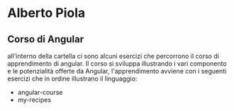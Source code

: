 # Alberto Piola

## Corso di Angular
 all'interno della cartella ci sono alcuni esercizi che percorrono il corso di apprendimento di angular.
 Il corso si sviluppa illustrando i vari componento e le potenzialità offerte da Angular, l'apprendimento avviene con i seguenti esercizi che in ordine illustrano il linguaggio:
 
- angular-course
- my-recipes
